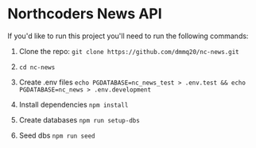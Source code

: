 # Northcoders News API

If you'd like to run this project you'll need to run the following commands:

1. Clone the repo:
   `git clone https://github.com/dmmq20/nc-news.git`

2. `cd nc-news`

3. Create .env files
   `echo PGDATABASE=nc_news_test > .env.test && echo PGDATABASE=nc_news > .env.development`

4. Install dependencies
   `npm install`

5. Create databases
   `npm run setup-dbs`

6. Seed dbs
   `npm run seed`
